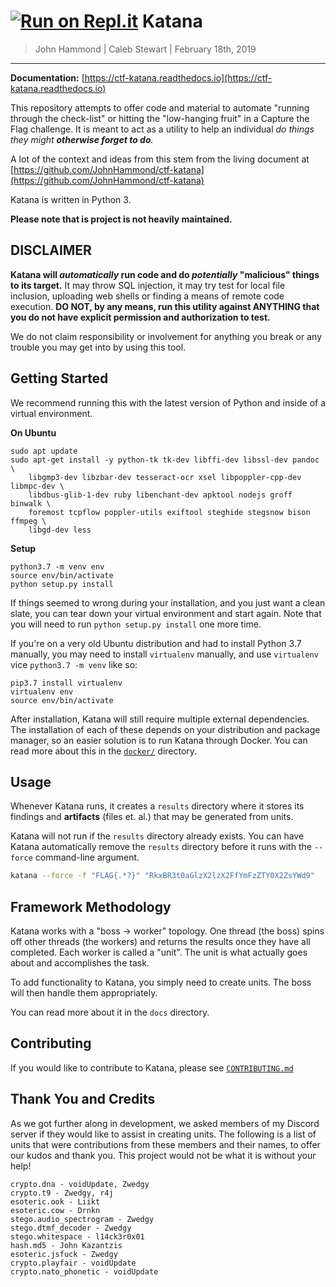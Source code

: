 
[![Run on Repl.it](https://repl.it/badge/github/JohnHammond/katana)](https://repl.it/github/JohnHammond/katana)
Katana
==============

> John Hammond | Caleb Stewart | February 18th, 2019

-----------------

**Documentation:** [https://ctf-katana.readthedocs.io](https://ctf-katana.readthedocs.io)

This repository attempts to offer code and material to automate 
"running through the check-list" or hitting the "low-hanging fruit" in a 
Capture the Flag challenge. It is meant to act as a utility to help an 
individual _do things they might __otherwise forget to do__._

A lot of the context and ideas from this stem from the living document at 
[https://github.com/JohnHammond/ctf-katana](https://github.com/JohnHammond/ctf-katana)

Katana is written in Python 3.

**Please note that is project is not heavily maintained.**

DISCLAIMER
----------

**Katana will _automatically_ run code and do _potentially_ "malicious" things
to its target.** It may throw SQL injection, it may try test for local file
inclusion, uploading web shells or finding a means of remote code execution. 
**DO NOT, by any means, run this utility against ANYTHING that you do not have
explicit permission and authorization to test.**

We do not claim responsibility or involvement for anything you break or any 
trouble you may get into by using this tool.

Getting Started
---------------

We recommend running this with the latest version of Python and inside of a 
virtual environment.

**On Ubuntu**

```
sudo apt update
sudo apt-get install -y python-tk tk-dev libffi-dev libssl-dev pandoc \
	libgmp3-dev libzbar-dev tesseract-ocr xsel libpoppler-cpp-dev libmpc-dev \
	libdbus-glib-1-dev ruby libenchant-dev apktool nodejs groff binwalk \
	foremost tcpflow poppler-utils exiftool steghide stegsnow bison ffmpeg \
	libgd-dev less
```

**Setup**

```
python3.7 -m venv env
source env/bin/activate
python setup.py install
```

If things seemed to wrong during your installation, and you just want a clean 
slate, you can tear down your virtual environment and start again. Note that 
you will need to run `python setup.py install` one more time.

If you're on a very old Ubuntu distribution and had to install Python 3.7
manually, you may need to install `virtualenv` manually, and use `virtualenv`
vice `python3.7 -m venv` like so:

```
pip3.7 install virtualenv
virtualenv env
source env/bin/activate
```

After installation, Katana will still require multiple external dependencies.
The installation of each of these depends on your distribution and package
manager, so an easier solution is to run Katana through Docker. You can read
more about this in the [`docker/`](docker/) directory.


Usage
----------------

Whenever Katana runs, it creates a `results` directory where it stores its 
findings and **artifacts** (files et. al.) that may be generated from units.

Katana will not run if the `results` directory already exists. You can
have Katana automatically remove the `results` directory before it runs with
the `--force` command-line argument.

```bash
katana --force -f "FLAG{.*?}" "RkxBR3t0aGlzX2lzX2FfYmFzZTY0X2ZsYWd9"
```


Framework Methodology
---------------------

Katana works with a "boss -> worker" topology. One thread (the boss) spins off
other threads (the workers) and returns the results once they have all 
completed. Each worker is called a "unit". The unit is what actually goes 
about and accomplishes the task.

To add functionality to Katana, you simply need to create units. 
The boss will then handle them appropriately.

You can read more about it in the `docs` directory.

Contributing
------------

If you would like to contribute to Katana, please see [`CONTRIBUTING.md`](CONTRIBUTING.md)

Thank You and Credits
-------------------------

As we got further along in development, we asked members of my Discord server 
if they would like to assist in creating units. The following is a list of 
units that were contributions from these members and their names, to offer our
 kudos and thank you. This project would not be what it is without your help!

```
crypto.dna - voidUpdate, Zwedgy
crypto.t9 - Zwedgy, r4j
esoteric.ook - Liikt
esoteric.cow - Drnkn
stego.audio_spectrogram - Zwedgy
stego.dtmf_decoder - Zwedgy
stego.whitespace - l14ck3r0x01
hash.md5 - John Kazantzis
esoteric.jsfuck - Zwedgy
crypto.playfair - voidUpdate
crypto.nato_phonetic - voidUpdate
```

